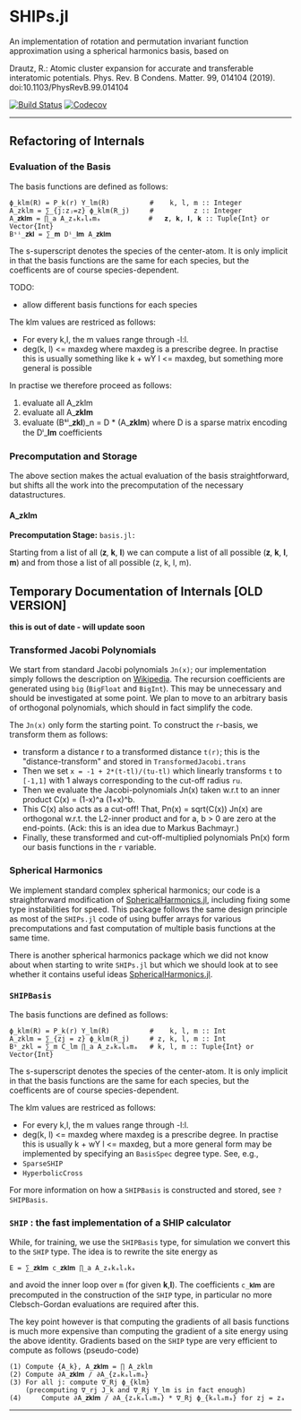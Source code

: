 # SHIPs.jl

An implementation of rotation and permutation invariant function approximation
using a spherical harmonics basis, based on

   Drautz, R.: Atomic cluster expansion for accurate and transferable interatomic potentials. Phys. Rev. B Condens. Matter. 99, 014104 (2019). doi:10.1103/PhysRevB.99.014104


[![Build Status](https://travis-ci.com/cortner/SHIPs.jl.svg?branch=master)](https://travis-ci.com/cortner/SHIPs.jl)
[![Codecov](https://codecov.io/gh/cortner/SHIPs.jl/branch/master/graph/badge.svg)](https://codecov.io/gh/cortner/SHIPs.jl)


---

## Refactoring of Internals

### Evaluation of the Basis

The basis functions are defined as follows:
```
ϕ_klm(R) = P_k(r) Y_lm(R̂)          #    k, l, m :: Integer
A_zklm = ∑_{j:zⱼ=z} ϕ_klm(R_j)     #          z :: Integer
A_𝐳𝐤𝐥𝐦 = ∏_a A_zₐkₐlₐmₐ            #   𝐳, 𝐤, 𝐥, 𝐤 :: Tuple{Int} or Vector{Int}
Bˢⁱ_𝐳𝐤𝐥 = ∑_𝐦 Dⁱ_𝐥𝐦 A_𝐳𝐤𝐥𝐦
```
The s-superscript denotes the species of the center-atom. It is only implicit
in that the basis functions are the same for each species, but the coefficents
are of course species-dependent.

TODO:
 - allow different basis functions for each species

The klm values are restriced as follows:
* For every k,l, the m values range through -l:l.
* deg(k, l) <= maxdeg  where maxdeg is a prescribe degree. In practise this
is usually something like k + wY l <= maxdeg, but something more general is
possible

In practise we therefore proceed as follows:
 1. evaluate all  A_zklm
 2. evaluate all  A_𝐳𝐤𝐥𝐦
 3. evaluate  (Bˢⁱ_𝐳𝐤𝐥)_n = D * (A_𝐳𝐤𝐥𝐦)
    where D is a sparse matrix encoding the Dⁱ_𝐥𝐦 coefficients

### Precomputation and Storage

The above section makes the actual evaluation of the basis straightforward, but
shifts all the work into the precomputation of the necessary datastructures.

#### A_zklm

**Precomputation Stage:** `basis.jl:` 

Starting from a list of all (𝐳, 𝐤, 𝐥) we can compute a list of all possible
  (𝐳, 𝐤, 𝐥, 𝐦) and from those a list of all possible (z, k, l, m).



## Temporary Documentation of Internals [OLD VERSION]

**this is out of date - will update soon**

### Transformed Jacobi Polynomials

We start from standard Jacobi polynomials `Jn(x)`; our implementation simply follows the description on [Wikipedia](https://en.wikipedia.org/wiki/Jacobi_polynomials). The recursion coefficients are generated using `big` (`BigFloat` and `BigInt`). This may be unnecessary and should be investigated at some point. We plan to move to an arbitrary basis of orthogonal polynomials, which should in fact simplify the code.

The `Jn(x)` only form the starting point. To construct the `r`-basis, we transform them as follows:

- transform a distance r to a transformed distance `t(r)`; this is the "distance-transform" and stored in `TransformedJacobi.trans`
- Then we set `x = -1 + 2*(t-tl)/(tu-tl)` which linearly transforms `t` to `[-1,1]` with 1 always corresponding to the cut-off radius `ru`.
- Then we evaluate the Jacobi-polynomials Jn(x) taken w.r.t to an inner product C(x) = (1-x)^a (1+x)^b.
- This C(x) also acts as a cut-off! That, Pn(x) = sqrt(C(x)) Jn(x) are orthogonal w.r.t. the L2-inner product and for a, b > 0 are zero at the end-points. (Ack: this is an idea due to Markus Bachmayr.)
- Finally, these transformed and cut-off-multiplied polynomials Pn(x) form our basis functions in the `r` variable.

### Spherical Harmonics

We implement standard complex spherical harmonics; our code is a straightforward modification of [SphericalHarmonics.jl](https://github.com/milthorpe/SphericalHarmonics.jl), including fixing some type instabilities for speed. This package follows the same design principle as most of the `SHIPs.jl` code of using buffer arrays for various precomputations and fast computation of multiple basis functions at the same time.

There is another spherical harmonics package which we did not know about when starting to write `SHIPs.jl` but which we should look at to see whether it contains useful ideas [SphericalHarmonics.jl](https://github.com/hofmannmartin/SphericalHarmonics.jl).

### `SHIPBasis`

The basis functions are defined as follows:
```
ϕ_klm(R) = P_k(r) Y_lm(R̂)          #    k, l, m :: Int
A_zklm = ∑_{zj = z} ϕ_klm(R_j)     # z, k, l, m :: Int
Bˢ_zkl = ∑_m C_lm ∏_a A_zₐkₐlₐmₐ   # k, l, m :: Tuple{Int} or Vector{Int}
```
The s-superscript denotes the species of the center-atom. It is only implicit
in that the basis functions are the same for each species, but the coefficents
are of course species-dependent.

The klm values are restriced as follows:
* For every k,l, the m values range through -l:l.
* deg(k, l) <= maxdeg  where maxdeg is a prescribe degree. In practise this
is usually k + wY l <= maxdeg, but a more general form may be implemented
by specifying an `BasisSpec` degree type. See, e.g.,
* `SparseSHIP`
* `HyperbolicCross`

For more information  on how a `SHIPBasis` is constructed and stored, see
`?SHIPBasis`.

### `SHIP` : the fast implementation of a SHIP calculator

While, for training, we use the `SHIPBasis` type, for simulation we convert
this to the `SHIP` type. The idea is to rewrite the site energy as
```
E = ∑_𝐳𝐤𝐥𝐦 c_𝐳𝐤𝐥𝐦 ∏_a A_zₐkₐlₐkₐ
```
and avoid the inner loop over `m` (for given 𝐤,𝐥). The coefficients
`c_𝐤𝐥𝐦` are precomputed in the construction of the `SHIP` type, in particular
no more Clebsch-Gordan evaluations are required after this.

The key point however is that computing the gradients of all basis functions is
much more expensive than computing the gradient of a site energy using the above
identity. Gradients based on the `SHIP` type are very efficient to compute as
follows (pseudo-code)
```
(1) Compute {A_k}, A_𝐳𝐤𝐥𝐦 = ∏ A_zklm
(2) Compute ∂A_𝐳𝐤𝐥𝐦 / ∂A_{zₐkₐlₐmₐ}
(3) For all j: compute ∇_Rj ϕ_{klm}
    (precomputing ∇_rj J_k and ∇_Rj Y_lm is in fact enough)
(4)     Compute ∂A_𝐳𝐤𝐥𝐦 / ∂A_{zₐkₐlₐmₐ} * ∇_Rj ϕ_{kₐlₐmₐ} for zj = zₐ
```

---
